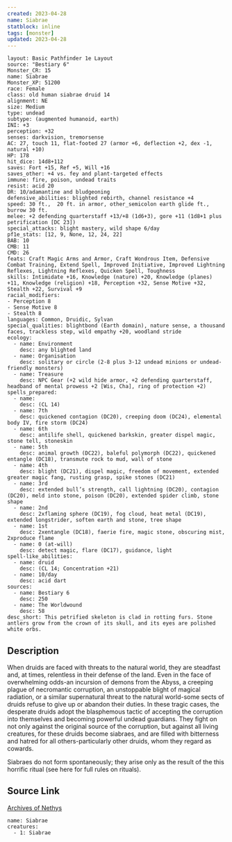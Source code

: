 ```yaml
---
created: 2023-04-28
name: Siabrae
statblock: inline
tags: [monster]
updated: 2023-04-28
---
```

```statblock
layout: Basic Pathfinder 1e Layout
source: "Bestiary 6"
Monster_CR: 15
name: Siabrae
Monster_XP: 51200
race: Female
class: old human siabrae druid 14
alignment: NE
size: Medium
type: undead
subtype: (augmented humanoid, earth)
INI: +3
perception: +32
senses: darkvision, tremorsense
AC: 27, touch 11, flat-footed 27 (armor +6, deflection +2, dex -1, natural +10)
HP: 178
hit_dice: 14d8+112
saves: Fort +15, Ref +5, Will +16
saves_other: +4 vs. fey and plant-targeted effects
immune: fire, poison, undead traits
resist: acid 20
DR: 10/adamantine and bludgeoning
defensive_abilities: blighted rebirth, channel resistance +4
speed: 30 ft.,  20 ft. in armor, other_semicolon earth glide ft., burrow 30 ft.
melee: +2 defending quarterstaff +13/+8 (1d6+3), gore +11 (1d8+1 plus petrification [DC 23])
special_attacks: blight mastery, wild shape 6/day
pf1e_stats: [12, 9, None, 12, 24, 22]
BAB: 10
CMB: 11
CMD: 26
feats: Craft Magic Arms and Armor, Craft Wondrous Item, Defensive Combat Training, Extend Spell, Improved Initiative, Improved Lightning Reflexes, Lightning Reflexes, Quicken Spell, Toughness
skills: Intimidate +16, Knowledge (nature) +20, Knowledge (planes) +11, Knowledge (religion) +18, Perception +32, Sense Motive +32, Stealth +22, Survival +9
racial_modifiers:
- Perception 8
- Sense Motive 8
- Stealth 8
languages: Common, Druidic, Sylvan
special_qualities: blightbond (Earth domain), nature sense, a thousand faces, trackless step, wild empathy +20, woodland stride
ecology:
  - name: Environment
    desc: any blighted land
  - name: Organisation
    desc: solitary or circle (2-8 plus 3-12 undead minions or undead-friendly monsters)
  - name: Treasure
    desc: NPC Gear (+2 wild hide armor, +2 defending quarterstaff, headband of mental prowess +2 [Wis, Cha], ring of protection +2)
spells_prepared:
  - name:
    desc: (CL 14)
  - name: 7th
    desc: quickened contagion (DC20), creeping doom (DC24), elemental body IV, fire storm (DC24)
  - name: 6th
    desc: antilife shell, quickened barkskin, greater dispel magic, stone tell, stoneskin
  - name: 5th
    desc: animal growth (DC22), baleful polymorph (DC22), quickened entangle (DC18), transmute rock to mud, wall of stone
  - name: 4th
    desc: blight (DC21), dispel magic, freedom of movement, extended greater magic fang, rusting grasp, spike stones (DC21)
  - name: 3rd
    desc: extended bull’s strength, call lightning (DC20), contagion (DC20), meld into stone, poison (DC20), extended spider climb, stone shape
  - name: 2nd
    desc: 2xflaming sphere (DC19), fog cloud, heat metal (DC19), extended longstrider, soften earth and stone, tree shape
  - name: 1st
    desc: 2xentangle (DC18), faerie fire, magic stone, obscuring mist, 2xproduce flame
  - name: 0 (at-will)
    desc: detect magic, flare (DC17), guidance, light
spell-like_abilities:
  - name: druid
    desc: (CL 14; Concentration +21)
  - name: 10/day
    desc: acid dart
sources:
  - name: Bestiary 6
    desc: 250
  - name: The Worldwound
    desc: 58
desc_short: This petrified skeleton is clad in rotting furs. Stone antlers grow from the crown of its skull, and its eyes are polished white orbs.
```
## Description
When druids are faced with threats to the natural world, they are steadfast and, at times, relentless in their defense of the land. Even in the face of overwhelming odds-an incursion of demons from the Abyss, a creeping plague of necromantic corruption, an unstoppable blight of magical radiation, or a similar supernatural threat to the natural world-some sects of druids refuse to give up or abandon their duties. In these tragic cases, the desperate druids adopt the blasphemous tactic of accepting the corruption into themselves and becoming powerful undead guardians. They fight on not only against the original source of the corruption, but against all living creatures, for these druids become siabraes, and are filled with bitterness and hatred for all others-particularly other druids, whom they regard as cowards. 

Siabraes do not form spontaneously; they arise only as the result of the this horrific ritual (see here for full rules on rituals).
## Source Link
[Archives of Nethys](https://aonprd.com/MonsterDisplay.aspx?ItemName=Siabrae)
```encounter-table
name: Siabrae
creatures:
  - 1: Siabrae
```
